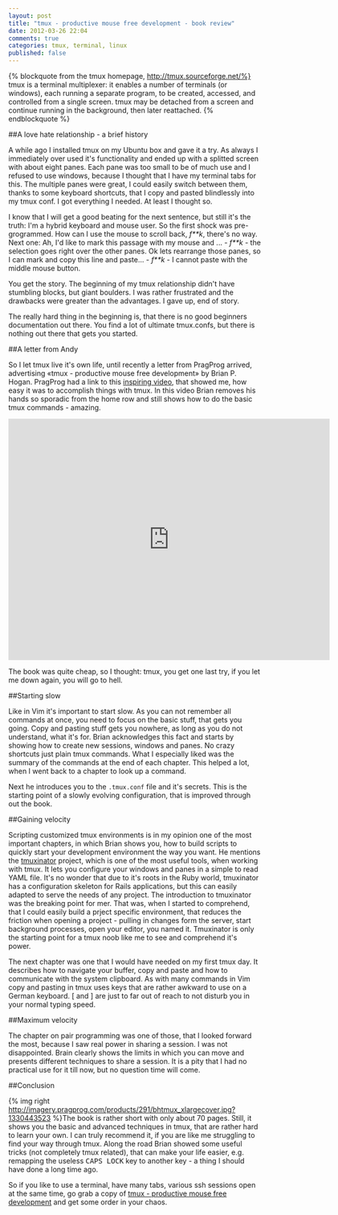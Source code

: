 ```yaml
---
layout: post
title: "tmux - productive mouse free development - book review"
date: 2012-03-26 22:04
comments: true
categories: tmux, terminal, linux
published: false
---
```


{% blockquote from the tmux homepage, http://tmux.sourceforge.net/%}
tmux is a terminal multiplexer: it enables a number of terminals (or windows), each running a separate program, to be created, accessed, and controlled from a single screen. tmux may be detached from a screen and
continue running in the background, then later reattached.
{% endblockquote %}
<!-- more -->

##A love hate relationship - a brief history

A while ago I installed tmux on my Ubuntu box and gave it a try. As always I immediately over used it's functionality and ended up with a splitted screen with about eight panes. Each pane was too small to be of much use and I refused to use windows, because I thought that I have my terminal tabs for this. The multiple panes were great, I could easily switch between them, thanks to some keyboard shortcuts, that I copy and pasted blindlessly into my tmux conf. I got everything I needed. At least I thought so.

I know that I will get a good beating for the next sentence, but still it's the truth: I'm a hybrid keyboard and mouse user. So the first shock was pre-grogrammed. How can I use the mouse to scroll back, _f**k_, there's no way. Next one: Ah, I'd like to mark this passage with my mouse and ... - _f**k_ - the selection goes right over the other panes. Ok lets rearrange those panes, so I can mark and copy this line and paste... - _f**k_ - I cannot paste with the middle mouse button.

You get the story. The beginning of my tmux relationship didn't have stumbling blocks, but giant boulders. I was rather frustrated and the drawbacks were greater than the advantages. I gave up, end of story.

The really hard thing in the beginning is, that there is no good beginners documentation out there. You find a lot of ultimate tmux.confs, but there is nothing out there that gets you started.

##A letter from Andy

So I let tmux live it's own life, until recently a letter from PragProg arrived, advertising «tmux - productive mouse free development» by Brian P. Hogan. PragProg had a link to this [inspiring video](http://youtu.be/JXwS7z6Dqic), that showed me, how easy it was to accomplish things with tmux. In this video Brian removes his hands so sporadic from the home row and still shows how to do the basic tmux commands - amazing.

<iframe width="640" height="480" src="http://www.youtube.com/embed/JXwS7z6Dqic" frameborder="0" allowfullscreen></iframe>

The book was quite cheap, so I thought: tmux, you get one last try, if you let me down again, you will go to hell.

##Starting slow

Like in Vim it's important to start slow. As you can not remember all commands at once, you need to focus on the basic stuff, that gets you going. Copy and pasting stuff gets you nowhere, as long as you do not understand, what it's for. Brian acknowledges this fact and starts by showing how to create new sessions, windows and panes. No crazy shortcuts just plain tmux commands. What I especially liked was the summary of the commands at the end of each chapter. This helped a lot, when I went back to a chapter to look up a command.

Next he introduces you to the `.tmux.conf` file and it's secrets. This is the starting point of a slowly evolving configuration, that is improved through out the book.

##Gaining velocity

Scripting customized tmux environments is in my opinion one of the most important chapters, in which Brian shows you, how to build scripts to quickly start your development environment the way you want. He mentions the [tmuxinator](https://github.com/aziz/tmuxinator) project, which is one of the most useful tools, when working with tmux. It lets you configure your windows and panes in a simple to read YAML file. It's no wonder that due to it's roots in the Ruby world, tmuxinator has a configuration skeleton for Rails applications, but this can easily adapted to serve the needs of any project. The introduction to tmuxinator was the breaking point for mer. That was, when I started to comprehend, that I could easily build a prject specific environment, that reduces the friction when opening a project - pulling in changes form the server, start background processes, open your editor, you named it. Tmuxinator is only the starting point for a tmux noob like me to see and comprehend it's power.

The next chapter was one that I would have needed on my first tmux day. It describes how to navigate your buffer, copy and paste and how to communicate with the system clipboard. As with many commands in Vim copy and pasting in tmux uses keys that are rather awkward to use on a German keyboard. [ and ] are just to far out of reach to not disturb you in your normal typing speed.

##Maximum velocity

The chapter on pair programming was one of those, that I looked forward the most, because I saw real power in sharing a session. I was not disappointed. Brain clearly shows the limits in which you can move and presents different techniques to share a session. It is a pity that I had no practical use for it till now, but no question time will come.

##Conclusion

{% img right http://imagery.pragprog.com/products/291/bhtmux_xlargecover.jpg?1330443523 %}The book is rather short with only about 70 pages. Still, it shows you the basic and advanced techniques in tmux, that are rather hard to learn your own. I can truly recommend it, if you are like me struggling to find your way through tmux. Along the road Brian showed some useful tricks (not completely tmux related), that can make your life easier, e.g. remapping the useless <kbd>CAPS LOCK</kbd> key to another key - a thing I should have done a long time ago.

So if you like to use a terminal, have many tabs, various ssh sessions open at the same time, go grab a copy of [tmux - productive mouse free development](http://pragprog.com/book/bhtmux/tmux) and get some order in your chaos.
